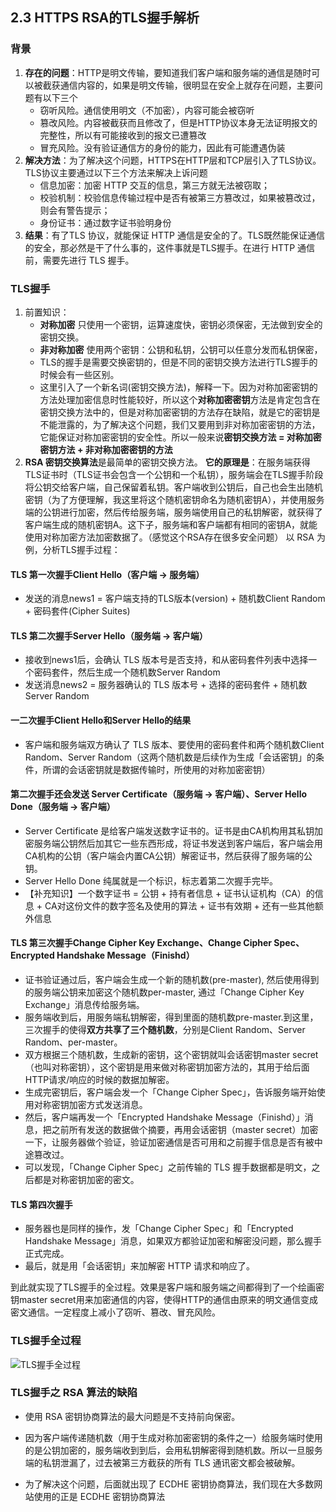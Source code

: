 ## 2.3 HTTPS RSA的TLS握手解析

### 背景
1. **存在的问题**：HTTP是明文传输，要知道我们客户端和服务端的通信是随时可以被截获通信内容的，如果是明文传输，很明显在安全上就存在问题，主要问题有以下三个
    - 窃听风险。通信使⽤明⽂（不加密），内容可能会被窃听
    - 篡改风险。内容被截获而且修改了，但是HTTP协议本身⽆法证明报⽂的完整性，所以有可能接收到的报文已遭篡改
    - 冒充风险。没有验证通信⽅的身份的能力，因此有可能遭遇伪装  
2. **解决方法**：为了解决这个问题，HTTPS在HTTP层和TCP层引入了TLS协议。TLS协议主要通过以下三个方法来解决上诉问题
    - 信息加密：加密 HTTP 交互的信息，第三⽅就⽆法被窃取；
    - 校验机制：校验信息传输过程中是否有被第三⽅篡改过，如果被篡改过，则会有警告提示；
    - 身份证书：通过数字证书验明身份
3. **结果**：有了TLS 协议，就能保证 HTTP 通信是安全的了。TLS既然能保证通信的安全，那必然是干了什么事的，这件事就是TLS握手。在进⾏ HTTP 通信前，需要先进⾏ TLS 握⼿。

### TLS握手
1. 前置知识：
   - **对称加密** 只使用一个密钥，运算速度快，密钥必须保密，无法做到安全的密钥交换。
   - **非对称加密** 使用两个密钥：公钥和私钥，公钥可以任意分发而私钥保密，
   - TLS的握手是需要交换密钥的，但是不同的密钥交换方法进行TLS握手的时候会有一些区别。  
   - 这里引入了一个新名词(密钥交换方法)，解释一下。因为对称加密密钥的方法处理加密信息时性能较好，所以这个**对称加密密钥**方法是肯定包含在密钥交换方法中的，但是对称加密密钥的方法存在缺陷，就是它的密钥是不能泄露的，为了解决这个问题，我们又要用到非对称加密密钥的方法，它能保证对称加密密钥的安全性。所以一般来说**密钥交换方法 = 对称加密密钥方法 + 非对称加密密钥的方法**
2. **RSA 密钥交换算法**是最简单的密钥交换方法。
  **它的原理是**：在服务端获得TLS证书时（TLS证书会包含一个公钥和一个私钥），服务端会在TLS握手阶段将公钥交给客户端，自己保留着私钥。客户端收到公钥后，自己也会生出随机密钥（为了方便理解，我这里将这个随机密钥命名为随机密钥A），并使用服务端的公钥进行加密，然后传给服务端，服务端使用自己的私钥解密，就获得了客户端生成的随机密钥A。这下子，服务端和客户端都有相同的密钥A，就能使用对称加密方法加密数据了。（感觉这个RSA存在很多安全问题）
  以 RSA 为例，分析TLS握手过程：
#### TLS 第一次握手Client Hello（客户端 -> 服务端）
- 发送的消息news1 = 客户端支持的TLS版本(version) + 随机数Client Random + 密码套件(Cipher Suites)

#### TLS 第二次握手Server Hello（服务端 -> 客户端）
- 接收到news1后，会确认 TLS 版本号是否支持，和从密码套件列表中选择一个密码套件，然后生成一个随机数Server Random
- 发送消息news2 = 服务器确认的 TLS 版本号 + 选择的密码套件 + 随机数Server Random

#### 一二次握手Client Hello和Server Hello的结果
- 客户端和服务端双方确认了 TLS 版本、要使用的密码套件和两个随机数Client Random、Server Random（这两个随机数是后续作为生成「会话密钥」的条件，所谓的会话密钥就是数据传输时，所使用的对称加密密钥）

#### 第二次握手还会发送 Server Certificate（服务端 -> 客户端）、Server Hello Done（服务端 -> 客户端）
- Server Certificate 是给客户端发送数字证书的。证书是由CA机构用其私钥加密服务端公钥然后加其它一些东西形成，将证书发送到客户端后，客户端会用CA机构的公钥（客户端会内置CA公钥）解密证书，然后获得了服务端的公钥。
- Server Hello Done 纯属就是一个标识，标志着第二次握手完毕。
- 【补充知识】一个数字证书 = 公钥 + 持有者信息 + 证书认证机构（CA）的信息 + CA对这份文件的数字签名及使用的算法 + 证书有效期 + 还有一些其他额外信息

#### TLS 第三次握手Change Cipher Key Exchange、Change Cipher Spec、Encrypted Handshake Message（Finishd）
- 证书验证通过后，客户端会生成一个新的随机数(pre-master), 然后使用得到的服务端公钥来加密这个随机数per-master, 通过「Change Cipher Key Exchange」消息传给服务端。
- 服务端收到后，用服务端私钥解密，得到里面的随机数pre-master.到这里，三次握手的使得**双方共享了三个随机数**，分别是Client Random、Server Random、per-master。
- 双方根据三个随机数，生成新的密钥，这个密钥就叫会话密钥master secret（也叫对称密钥），这个密钥是用来做对称密钥加密方法的，其用于给后面HTTP请求/响应的时候的数据加解密。
- 生成完密钥后，客户端会发一个「Change Cipher Spec」，告诉服务端开始使用对称密钥加密方式发送消息。
- 然后，客户端再发一个「Encrypted Handshake Message（Finishd）」消息，把之前所有发送的数据做个摘要，再用会话密钥（master secret）加密一下，让服务器做个验证，验证加密通信是否可用和之前握手信息是否有被中途篡改过。
- 可以发现，「Change Cipher Spec」之前传输的 TLS 握手数据都是明文，之后都是对称密钥加密的密文。

#### TLS 第四次握手
- 服务器也是同样的操作，发「Change Cipher Spec」和「Encrypted Handshake Message」消息，如果双方都验证加密和解密没问题，那么握手正式完成。
- 最后，就是用「会话密钥」来加解密 HTTP 请求和响应了。  

到此就实现了TLS握手的全过程。效果是客户端和服务端之间都得到了一个绘画密钥master secret用来加密通信的内容，使得HTTP的通信由原来的明文通信变成密文通信。一定程度上减小了窃听、篡改、冒充风险。

### TLS握手全过程
![TLS握手全过程](https://cdn.xiaolincoding.com/gh/xiaolincoder/ImageHost4@main/%E7%BD%91%E7%BB%9C/https/https_rsa.png)

### TLS握手之 RSA 算法的缺陷
- 使用 RSA 密钥协商算法的最大问题是不支持前向保密。

- 因为客户端传递随机数（用于生成对称加密密钥的条件之一）给服务端时使用的是公钥加密的，服务端收到到后，会用私钥解密得到随机数。所以一旦服务端的私钥泄漏了，过去被第三方截获的所有 TLS 通讯密文都会被破解。

- 为了解决这个问题，后面就出现了 ECDHE 密钥协商算法，我们现在大多数网站使用的正是 ECDHE 密钥协商算法

